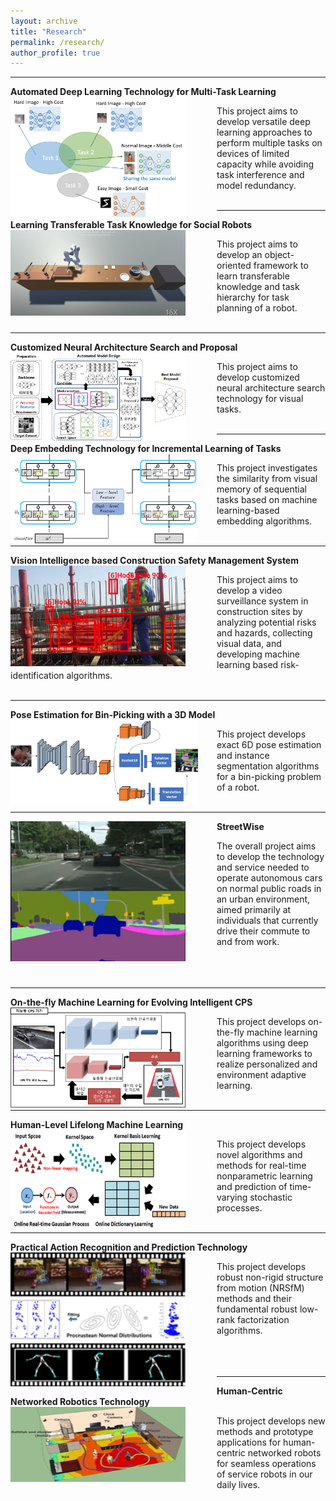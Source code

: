 ```yaml
---
layout: archive
title: "Research"
permalink: /research/
author_profile: true
---
```


-----
**Automated Deep Learning Technology for Multi-Task Learning** 
<img src='/images/ADM.png' width="280" align="left" style="margin-right:50px">        
        
   This project aims to develop versatile deep learning approaches 
   to perform multiple tasks on devices of limited capacity 
   while avoiding task interference and model redundancy. <br><br>
   
   
-----
**Learning Transferable Task Knowledge for Social Robots**
<img src='/images/robot_cooking.PNG' width="280" align="left" style="margin-right:50px">

   This project aims to develop an object-oriented framework 
   to learn transferable knowledge and task hierarchy for task planning of a robot. <br><br>

   
-----
**Customized Neural Architecture Search and Proposal**
<img src='/images/nas_small.jpg' width="280" align="left" style="margin-right:50px">       
       
   This project aims to develop customized neural architecture search technology 
   for visual tasks. <br><br>
      

-----
**Deep Embedding Technology for Incremental Learning of Tasks** 
<img src='/images/incremental learning_small.jpg' width="300" align="left" style="margin-right:30px">       
       
   This project investigates the similarity from visual memory of sequential tasks 
   based on machine learning-based embedding algorithms.  <br><br>
   
   
-----
**Vision Intelligence based Construction Safety Management System** 
<img src='/images/brl.PNG' width="280" align="left" style="margin-right:50px">        
        
   This project aims to develop a video surveillance system 
   in construction sites by analyzing potential risks and hazards, collecting visual data, 
   and developing machine learning based risk-identification algorithms. <br><br>
   
   
-----
**Pose Estimation for Bin-Picking with a 3D Model**
<img src='/images/pose.png' width="300" align="left" style="margin-right:30px"> 

   This project develops exact 6D pose estimation and 
   instance segmentation algorithms for a bin-picking problem of a robot.   <br><br>
   

-----
**StreetWise**
<img src='/images/streetwise3.png' width="280" align="left" style="margin-right:50px">    
   
   The overall project aims to develop the technology and service needed to operate
   autonomous cars on normal public roads in an urban environment, aimed primarily
   at individuals that currently drive their commute to and from work.  <br><br><br><br>
     
-----
**On-the-fly Machine Learning for Evolving Intelligent CPS**
<img src='/images/otfml.png' width="280" align="left" style="margin-right:50px">       
   
   This project develops on-the-fly machine learning algorithms using deep learning
   frameworks to realize personalized and environment adaptive learning.  <br><br>
   
  
-----  
**Human-Level Lifelong Machine Learning** 
<img src='/images/ml2.png' width="280" align="left" style="margin-right:50px">      
   
   This project develops novel algorithms and methods for real-time nonparametric
   learning and prediction of time-varying stochastic processes.  <br><br>
   
   
-----   
**Practical Action Recognition and Prediction Technology** 
<img src='/images/nrsfm.png' width="280" align="left" style="margin-right:50px">        
   
   This project develops robust non-rigid structure from motion (NRSfM) methods and
   their fundamental robust low-rank factorization algorithms.  <br><br><br><br>
   
   
-----   
**Human-Centric Networked Robotics Technology** 
<img src='/images/human_centric.jpeg' width="280" height="120" align="left" style="margin-right:50px">     
   
   This project develops new methods and prototype applications for human-centric
   networked robots for seamless operations of service robots in our daily lives.  <br><br><br>
   
    
  


